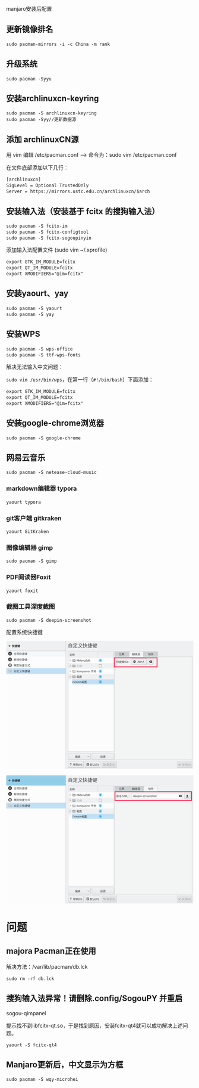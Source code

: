 manjaro安装后配置

## 更新镜像排名

```
sudo pacman-mirrors -i -c China -m rank  
```

## 升级系统

```
sudo pacman -Syyu
```

## 安装archlinuxcn-keyring

```
sudo pacman -S archlinuxcn-keyring
sudo pacman -Syy//更新数据源
```

## 添加 archlinuxCN源

用 vim 编辑 /etc/pacman.conf --> 命令为：sudo vim /etc/pacman.conf

在文件底部添加以下几行：

```
[archlinuxcn]
SigLevel = Optional TrustedOnly
Server = https://mirrors.ustc.edu.cn/archlinuxcn/$arch
```

## 安装输入法（安装基于 fcitx 的搜狗输入法）

```
sudo pacman -S fcitx-im
sudo pacman -S fcitx-configtool
sudo pacman -S fcitx-sogoupinyin
```

添加输入法配置文件 (sudo vim ~/.xprofile)

```
export GTK_IM_MODULE=fcitx
export QT_IM_MODULE=fcitx
export XMODIFIERS="@im=fcitx"
```

## 安装yaourt、yay

```
sudo pacman -S yaourt
sudo pacman -S yay
```

## 安装WPS

```
sudo pacman -S wps-office
sudo pacman -S ttf-wps-fonts
```

解决无法输入中文问题：

`sudo vim /usr/bin/wps`，在第一行（`#!/bin/bash`）下面添加：

```
export GTK_IM_MODULE=fcitx
export QT_IM_MODULE=fcitx
export XMODIFIERS="@im=fcitx"
```

## 安装google-chrome浏览器

```
sudo pacman -S google-chrome
```

## 网易云音乐

```
sudo pacman -S netease-cloud-music
```

### markdown编辑器 typora

```
yaourt typora
```

### git客户端 gitkraken

```
yaourt GitKraken
```

### 图像编辑器 gimp

```
sudo pacman -S gimp
```

### PDF阅读器Foxit

```
yaourt foxit
```

### 截图工具深度截图

```
sudo pacman -S deepin-screenshot
```

配置系统快捷键

![深度截图_plasmashell_20190819234728](Manjaro.assets/深度截图_plasmashell_20190819234728.png)

![深度截图_plasmashell_20190819234748](Manjaro.assets/深度截图_plasmashell_20190819234748.png)

# 问题

## majora Pacman正在使用

解决方法：/var/lib/pacman/db.lck

```
sudo rm -rf db.lck 
```

## 搜狗输入法异常！请删除.config/SogouPY 并重启

sogou-qimpanel

提示找不到libfcitx-qt.so，于是找到原因，安装fcitx-qt4就可以成功解决上述问题。

```
yaourt -S fcitx-qt4
```



## Manjaro更新后，中文显示为方框

```
sudo pacman -S wqy-microhei
```

